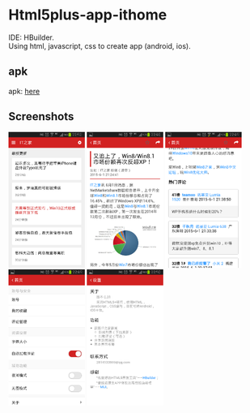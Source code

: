 # Html5plus-app-ithome
IDE: HBuilder.   
Using html, javascript, css to create app (android, ios).

## apk
apk: [here](/apk/myITHome0.31.apk)

## Screenshots
<img src="/img/Screenshot_2015-06-01-22-48-21.png" width="30%" />
<img src="/img/Screenshot_2015-06-01-22-48-33.png" width="30%" />
<img src="/img/Screenshot_2015-06-01-22-49-01.png" width="30%" />
<img src="/img/Screenshot_2015-06-01-22-49-17.png" width="30%" />
<img src="/img/Screenshot_2015-06-01-22-50-17.png" width="30%" />
